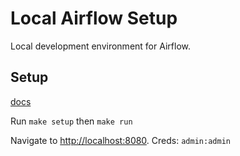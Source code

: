 # Local Airflow Setup

Local development environment for Airflow.

## Setup

[docs](https://airflow.apache.org/docs/apache-airflow/stable/start/docker.html)

Run `make setup` then `make run`

Navigate to <http://localhost:8080>. Creds: `admin:admin`
